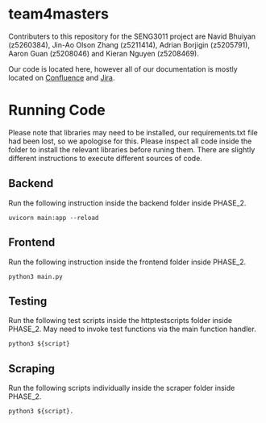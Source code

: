 # team4masters
Contributers to this repository for the SENG3011 project are Navid Bhuiyan (z5260384), Jin-Ao Olson Zhang (z5211414),
Adrian Borjigin (z5205791), Aaron Guan (z5208046) and Kieran Nguyen (z5208469).
 
Our code is located here, however all of our documentation is mostly located on [Confluence](https://unswseng.atlassian.net/wiki/spaces/TEAM/pages) and
[Jira](https://unswseng.atlassian.net/jira/software/projects/TEAM4/boards/63/roadmap).

# Running Code
Please note that libraries may need to be installed, our requirements.txt file had been lost, so we apologise for this. Please inspect all code inside the folder to install the relevant libraries before runing them. There are slightly different instructions to execute different sources of code.

## Backend
Run the following instruction inside the backend folder inside PHASE_2.

```console
uvicorn main:app --reload
```

## Frontend

Run the following instruction inside the frontend folder inside PHASE_2.

```console
python3 main.py
```

## Testing

Run the following test scripts inside the httptestscripts folder inside PHASE_2. May need to invoke test functions via the main function handler.

```console
python3 ${script}
```

## Scraping

Run the following scripts individually inside the scraper folder inside PHASE_2.

```console
python3 ${script}.
```





